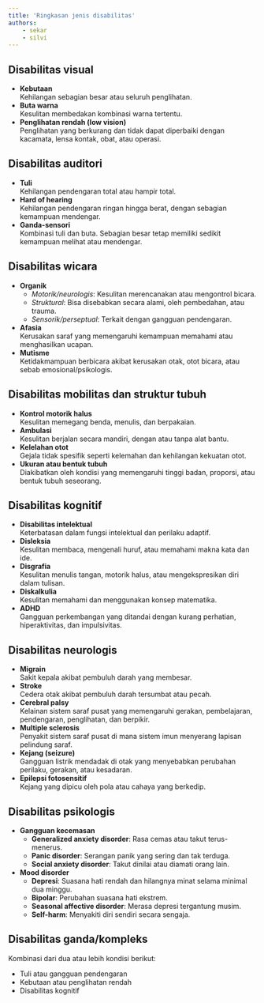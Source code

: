 ```yaml
---
title: 'Ringkasan jenis disabilitas'
authors:
    - sekar
    - silvi
---
```


## Disabilitas visual
- **Kebutaan**  
  Kehilangan sebagian besar atau seluruh penglihatan.
- **Buta warna**  
  Kesulitan membedakan kombinasi warna tertentu.
- **Penglihatan rendah (low vision)**  
  Penglihatan yang berkurang dan tidak dapat diperbaiki dengan kacamata, lensa kontak, obat, atau operasi.

## Disabilitas auditori
- **Tuli**  
  Kehilangan pendengaran total atau hampir total.
- **Hard of hearing**  
  Kehilangan pendengaran ringan hingga berat, dengan sebagian kemampuan mendengar.
- **Ganda-sensori**  
  Kombinasi tuli dan buta. Sebagian besar tetap memiliki sedikit kemampuan melihat atau mendengar.

## Disabilitas wicara
- **Organik**
  - *Motorik/neurologis*: Kesulitan merencanakan atau mengontrol bicara.
  - *Struktural*: Bisa disebabkan secara alami, oleh pembedahan, atau trauma.
  - *Sensorik/perseptual*: Terkait dengan gangguan pendengaran.
- **Afasia**  
  Kerusakan saraf yang memengaruhi kemampuan memahami atau menghasilkan ucapan.
- **Mutisme**  
  Ketidakmampuan berbicara akibat kerusakan otak, otot bicara, atau sebab emosional/psikologis.

## Disabilitas mobilitas dan struktur tubuh
- **Kontrol motorik halus**  
  Kesulitan memegang benda, menulis, dan berpakaian.
- **Ambulasi**  
  Kesulitan berjalan secara mandiri, dengan atau tanpa alat bantu.
- **Kelelahan otot**  
  Gejala tidak spesifik seperti kelemahan dan kehilangan kekuatan otot.
- **Ukuran atau bentuk tubuh**  
  Diakibatkan oleh kondisi yang memengaruhi tinggi badan, proporsi, atau bentuk tubuh seseorang.

## Disabilitas kognitif
- **Disabilitas intelektual**  
  Keterbatasan dalam fungsi intelektual dan perilaku adaptif.
- **Disleksia**  
  Kesulitan membaca, mengenali huruf, atau memahami makna kata dan ide.
- **Disgrafia**  
  Kesulitan menulis tangan, motorik halus, atau mengekspresikan diri dalam tulisan.
- **Diskalkulia**  
  Kesulitan memahami dan menggunakan konsep matematika.
- **ADHD**  
  Gangguan perkembangan yang ditandai dengan kurang perhatian, hiperaktivitas, dan impulsivitas.

## Disabilitas neurologis
- **Migrain**  
  Sakit kepala akibat pembuluh darah yang membesar.
- **Stroke**  
  Cedera otak akibat pembuluh darah tersumbat atau pecah.
- **Cerebral palsy**  
  Kelainan sistem saraf pusat yang memengaruhi gerakan, pembelajaran, pendengaran, penglihatan, dan berpikir.
- **Multiple sclerosis**  
  Penyakit sistem saraf pusat di mana sistem imun menyerang lapisan pelindung saraf.
- **Kejang (seizure)**  
  Gangguan listrik mendadak di otak yang menyebabkan perubahan perilaku, gerakan, atau kesadaran.
- **Epilepsi fotosensitif**  
  Kejang yang dipicu oleh pola atau cahaya yang berkedip.

## Disabilitas psikologis
- **Gangguan kecemasan**
  - **Generalized anxiety disorder**: Rasa cemas atau takut terus-menerus.
  - **Panic disorder**: Serangan panik yang sering dan tak terduga.
  - **Social anxiety disorder**: Takut dinilai atau diamati orang lain.
- **Mood disorder**
  - **Depresi**: Suasana hati rendah dan hilangnya minat selama minimal dua minggu.
  - **Bipolar**: Perubahan suasana hati ekstrem.
  - **Seasonal affective disorder**: Merasa depresi tergantung musim.
  - **Self-harm**: Menyakiti diri sendiri secara sengaja.

## Disabilitas ganda/kompleks
Kombinasi dari dua atau lebih kondisi berikut:
- Tuli atau gangguan pendengaran
- Kebutaan atau penglihatan rendah
- Disabilitas kognitif
